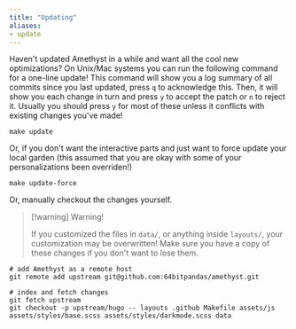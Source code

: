 ```yaml
---
title: "Updating"
aliases:
- update
---
```


Haven't updated Amethyst in a while and want all the cool new optimizations? On Unix/Mac systems you can run the following command for a one-line update! This command will show you a log summary of all commits since you last updated, press `q` to acknowledge this. Then, it will show you each change in turn and press `y` to accept the patch or `n` to reject it. Usually you should press `y` for most of these unless it conflicts with existing changes you've made! 

```shell
make update
```

Or, if you don't want the interactive parts and just want to force update your local garden (this assumed that you are okay with some of your personalizations been overriden!)

```shell
make update-force
```

Or, manually checkout the changes yourself.

> [!warning] Warning!
>
> If you customized the files in `data/`, or anything inside `layouts/`, your customization may be overwritten!
> Make sure you have a copy of these changes if you don't want to lose them.


```shell
# add Amethyst as a remote host
git remote add upstream git@github.com:64bitpandas/amethyst.git

# index and fetch changes
git fetch upstream
git checkout -p upstream/hugo -- layouts .github Makefile assets/js assets/styles/base.scss assets/styles/darkmode.scss data 
```
